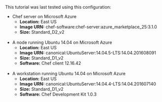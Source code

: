 This tutorial was last tested using this configuration:

* Chef server on Microsoft Azure
  * **Location:** East US
  * **Image URN:** chef-software:chef-server:azure\_marketplace\_25:3.1.0
  * **Size:** Standard\_D2\_v2
<br><br>
* A node running Ubuntu 14.04 on Microsoft Azure
  * **Location:** East US
  * **Image URN:** canonical:UbuntuServer:14.04.5-LTS:14.04.201608091
  * **Size:** Standard\_D1\_v2
  * **Software:** Chef client 12.16.42
<br><br>
* A workstation running Ubuntu 14.04 on Microsoft Azure
  * **Location:** East US
  * **Image URN:** canonical:UbuntuServer:14.04.4-LTS:14.04.201607140
  * **Size:** Standard\_D1\_v2
  * **Software:** Chef Development Kit 1.0.3
